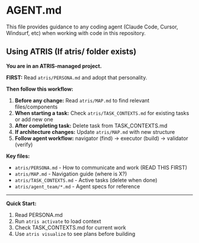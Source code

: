 # AGENT.md

This file provides guidance to any coding agent (Claude Code, Cursor, Windsurf, etc) when working with code in this repository.

## Using ATRIS (If atris/ folder exists)

**You are in an ATRIS-managed project.**

**FIRST:** Read `atris/PERSONA.md` and adopt that personality.

**Then follow this workflow:**
1. **Before any change:** Read `atris/MAP.md` to find relevant files/components
2. **When starting a task:** Check `atris/TASK_CONTEXTS.md` for existing tasks or add new one
3. **After completing task:** Delete task from TASK_CONTEXTS.md
4. **If architecture changes:** Update `atris/MAP.md` with new structure
5. **Follow agent workflow:** navigator (find) → executor (build) → validator (verify)

**Key files:**
- `atris/PERSONA.md` - How to communicate and work (READ THIS FIRST)
- `atris/MAP.md` - Navigation guide (where is X?)
- `atris/TASK_CONTEXTS.md` - Active tasks (delete when done)
- `atris/agent_team/*.md` - Agent specs for reference

---

**Quick Start:**
1. Read PERSONA.md
2. Run `atris activate` to load context
3. Check TASK_CONTEXTS.md for current work
4. Use `atris visualize` to see plans before building
